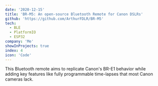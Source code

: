 ```yaml
---
date: '2020-12-15'
title: 'BR-M5: An open-source Bluetooth Remote for Canon DSLRs'
github: 'https://github.com/ArthurFDLR/BR-M5'
tech:
  - BLE
  - PlatformIO
  - ESP32
company: 'Me'
showInProjects: true
index: 4
icon: 'Code'
---
```


This Bluetooth remote aims to replicate Canon's BR-E1 behavior while adding key features like fully programmable time-lapses that most Canon cameras lack.
